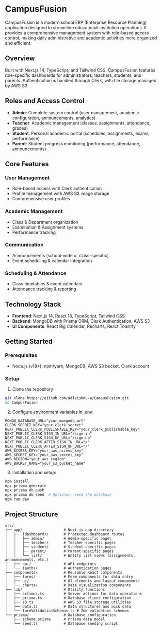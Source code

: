 # CampusFusion

CampusFusion is a modern school ERP (Enterprise Resource Planning) application designed to streamline educational institution operations. It provides a comprehensive management system with role-based access control, making daily administrative and academic activities more organized and efficient.

## Overview

Built with Next.js 14, TypeScript, and Tailwind CSS, CampusFusion features role-specific dashboards for administrators, teachers, students, and parents. Authentication is handled through Clerk, with file storage managed by AWS S3.

## Roles and Access Control

- **Admin**: Complete system control (user management, academic configuration, announcements, analytics)
- **Teacher**: Academic management (classes, assignments, attendance, grades)
- **Student**: Personal academic portal (schedules, assignments, exams, performance)
- **Parent**: Student progress monitoring (performance, attendance, announcements)

## Core Features

### User Management
- Role-based access with Clerk authentication
- Profile management with AWS S3 image storage
- Comprehensive user profiles

### Academic Management
- Class & Department organization
- Examination & Assignment systems
- Performance tracking

### Communication
- Announcements (school-wide or class-specific)
- Event scheduling & calendar integration

### Scheduling & Attendance
- Class timetables & event calendars
- Attendance tracking & reporting

## Technology Stack

- **Frontend**: Next.js 14, React 18, TypeScript, Tailwind CSS
- **Backend**: MongoDB with Prisma ORM, Clerk Authentication, AWS S3
- **UI Components**: React Big Calendar, Recharts, React Toastify

## Getting Started

### Prerequisites
- Node.js (v18+), npm/yarn, MongoDB, AWS S3 bucket, Clerk account

### Setup

1. Clone the repository
```bash
git clone https://github.com/adivishnu-a/CampusFusion.git
cd CampusFusion
```

2. Configure environment variables in .env:
```env
MONGO_DATABASE_URL="your_mongodb_url"
CLERK_SECRET_KEY="your_clerk_secret"
NEXT_PUBLIC_CLERK_PUBLISHABLE_KEY="your_clerk_publishable_key"
NEXT_PUBLIC_CLERK_SIGN_IN_URL="/sign-in"
NEXT_PUBLIC_CLERK_SIGN_UP_URL="/sign-up"
NEXT_PUBLIC_CLERK_AFTER_SIGN_IN_URL="/"
NEXT_PUBLIC_CLERK_AFTER_SIGN_UP_URL="/"
AWS_ACCESS_KEY="your_aws_access_key"
AWS_SECRET_KEY="your_aws_secret_key"
AWS_REGION="your_aws_region"
AWS_BUCKET_NAME="your_s3_bucket_name"
```

3. Installation and setup:
```bash
npm install
npx prisma generate
npx prisma db push
npx prisma db seed  # Optional: seed the database
npm run dev
```

## Project Structure

```
src/
├── app/                   # Next.js app directory
│   ├── (dashboard)/       # Protected dashboard routes
│   │   ├── admin/         # Admin-specific pages
│   │   ├── teacher/       # Teacher-specific pages
│   │   ├── student/       # Student-specific pages
│   │   ├── parent/        # Parent-specific pages
│   │   └── list/          # Entity list views (assignments, announcements, etc.)
│   ├── api/               # API endpoints
│   └── (auth)/            # Authentication pages
├── components/            # Reusable React components
│   ├── forms/             # Form components for data entry
│   ├── ui/                # UI elements and layout components
│   └── charts/            # Data visualization components
├── lib/                   # Utility functions
│   ├── actions.ts         # Server actions for data operations
│   ├── prisma.ts          # Database client configuration
│   ├── s3.ts              # AWS S3 file storage utilities
│   ├── data.ts            # Data structures and mock data
│   └── formValidationSchemas.ts # Zod validation schemas
└── prisma/                # Database configuration
    ├── schema.prisma      # Prisma data model
    └── seed.ts            # Database seeding script
```